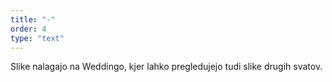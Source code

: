 ```yaml
---
title: "-"
order: 4
type: "text"
---
```

Slike nalagajo na Weddingo, kjer lahko
pregledujejo tudi slike drugih svatov.
